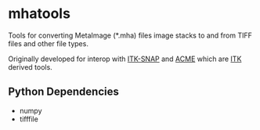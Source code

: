 # mhatools

Tools for converting MetaImage (*.mha) files image stacks to and from
TIFF files and other file types.

Originally developed for interop with [ITK-SNAP](http://www.itksnap.org/) and
[ACME](https://github.com/krm15/ACME) which are [ITK](http://www.itk.org/)
derived tools.

## Python Dependencies

- numpy
- tifffile



